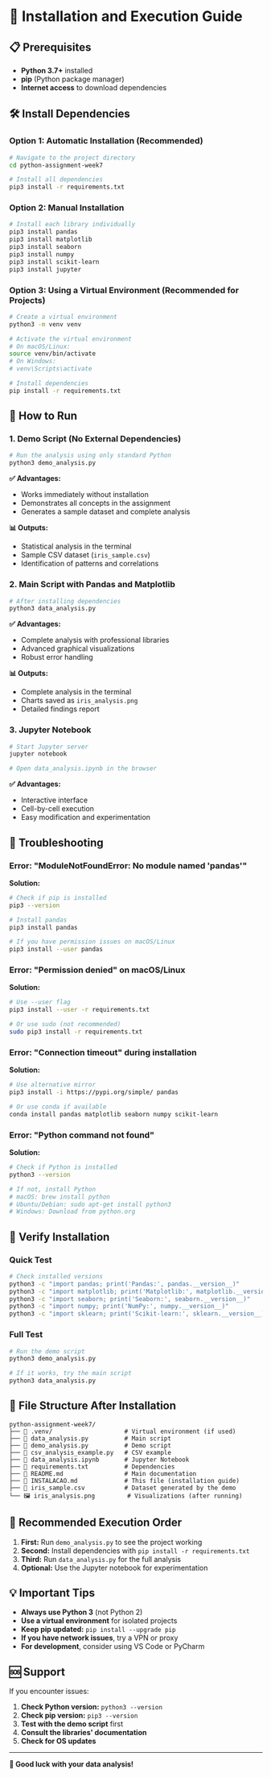 # 🚀 Installation and Execution Guide

## 📋 Prerequisites

- **Python 3.7+** installed
- **pip** (Python package manager)
- **Internet access** to download dependencies

## 🛠️ Install Dependencies

### Option 1: Automatic Installation (Recommended)

```bash
# Navigate to the project directory
cd python-assignment-week7

# Install all dependencies
pip3 install -r requirements.txt
```

### Option 2: Manual Installation

```bash
# Install each library individually
pip3 install pandas
pip3 install matplotlib
pip3 install seaborn
pip3 install numpy
pip3 install scikit-learn
pip3 install jupyter
```

### Option 3: Using a Virtual Environment (Recommended for Projects)

```bash
# Create a virtual environment
python3 -m venv venv

# Activate the virtual environment
# On macOS/Linux:
source venv/bin/activate
# On Windows:
# venv\Scripts\activate

# Install dependencies
pip install -r requirements.txt
```

## 🎯 How to Run

### 1. Demo Script (No External Dependencies)

```bash
# Run the analysis using only standard Python
python3 demo_analysis.py
```

**✅ Advantages:**
- Works immediately without installation
- Demonstrates all concepts in the assignment
- Generates a sample dataset and complete analysis

**📊 Outputs:**
- Statistical analysis in the terminal
- Sample CSV dataset (`iris_sample.csv`)
- Identification of patterns and correlations

### 2. Main Script with Pandas and Matplotlib

```bash
# After installing dependencies
python3 data_analysis.py
```

**✅ Advantages:**
- Complete analysis with professional libraries
- Advanced graphical visualizations
- Robust error handling

**📊 Outputs:**
- Complete analysis in the terminal
- Charts saved as `iris_analysis.png`
- Detailed findings report

### 3. Jupyter Notebook

```bash
# Start Jupyter server
jupyter notebook

# Open data_analysis.ipynb in the browser
```

**✅ Advantages:**
- Interactive interface
- Cell-by-cell execution
- Easy modification and experimentation

## 🔧 Troubleshooting

### Error: "ModuleNotFoundError: No module named 'pandas'"

**Solution:**
```bash
# Check if pip is installed
pip3 --version

# Install pandas
pip3 install pandas

# If you have permission issues on macOS/Linux
pip3 install --user pandas
```

### Error: "Permission denied" on macOS/Linux

**Solution:**
```bash
# Use --user flag
pip3 install --user -r requirements.txt

# Or use sudo (not recommended)
sudo pip3 install -r requirements.txt
```

### Error: "Connection timeout" during installation

**Solution:**
```bash
# Use alternative mirror
pip3 install -i https://pypi.org/simple/ pandas

# Or use conda if available
conda install pandas matplotlib seaborn numpy scikit-learn
```

### Error: "Python command not found"

**Solution:**
```bash
# Check if Python is installed
python3 --version

# If not, install Python
# macOS: brew install python
# Ubuntu/Debian: sudo apt-get install python3
# Windows: Download from python.org
```

## 📱 Verify Installation

### Quick Test

```bash
# Check installed versions
python3 -c "import pandas; print('Pandas:', pandas.__version__)"
python3 -c "import matplotlib; print('Matplotlib:', matplotlib.__version__)"
python3 -c "import seaborn; print('Seaborn:', seaborn.__version__)"
python3 -c "import numpy; print('NumPy:', numpy.__version__)"
python3 -c "import sklearn; print('Scikit-learn:', sklearn.__version__)"
```

### Full Test

```bash
# Run the demo script
python3 demo_analysis.py

# If it works, try the main script
python3 data_analysis.py
```

## 🌟 File Structure After Installation

```
python-assignment-week7/
├── 📁 .venv/                    # Virtual environment (if used)
├── 📄 data_analysis.py          # Main script
├── 📄 demo_analysis.py          # Demo script
├── 📄 csv_analysis_example.py   # CSV example
├── 📄 data_analysis.ipynb       # Jupyter Notebook
├── 📄 requirements.txt          # Dependencies
├── 📄 README.md                 # Main documentation
├── 📄 INSTALACAO.md             # This file (installation guide)
├── 📄 iris_sample.csv           # Dataset generated by the demo
└── 🖼️ iris_analysis.png         # Visualizations (after running)
```

## 🎯 Recommended Execution Order

1. **First:** Run `demo_analysis.py` to see the project working
2. **Second:** Install dependencies with `pip install -r requirements.txt`
3. **Third:** Run `data_analysis.py` for the full analysis
4. **Optional:** Use the Jupyter notebook for experimentation

## 💡 Important Tips

- **Always use Python 3** (not Python 2)
- **Use a virtual environment** for isolated projects
- **Keep pip updated:** `pip install --upgrade pip`
- **If you have network issues**, try a VPN or proxy
- **For development**, consider using VS Code or PyCharm

## 🆘 Support

If you encounter issues:

1. **Check Python version:** `python3 --version`
2. **Check pip version:** `pip3 --version`
3. **Test with the demo script** first
4. **Consult the libraries' documentation**
5. **Check for OS updates**

---

**🎉 Good luck with your data analysis!**
